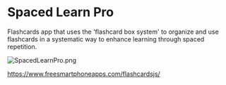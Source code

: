 # Spaced Learn Pro
Flashcards app that uses the 'flashcard box system' to organize and use flashcards in a systematic way to enhance learning through spaced repetition. 

![SpacedLearnPro.png](https://www.freesmartphoneapps.com/static/projects/images/SpacedLearnPro.png)

https://www.freesmartphoneapps.com/flashcardsjs/
